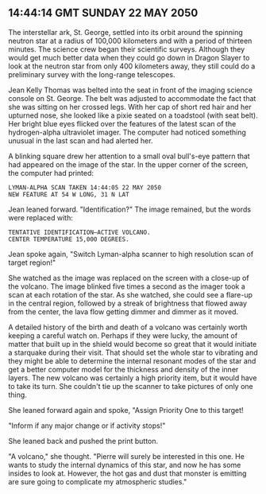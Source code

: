 ## 14:44:14 GMT SUNDAY 22 MAY 2050
The interstellar ark, St. George, settled into its orbit around the spinning neutron star at a radius of 100,000 kilometers and with a period of thirteen minutes. The science crew began their scientific surveys. Although they would get much better data when they could go down in Dragon Slayer to look at the neutron star from only 400 kilometers away, they still could do a preliminary survey with the long-range telescopes.

Jean Kelly Thomas was belted into the seat in front of the imaging science console on St. George. The belt was adjusted to accommodate the fact that she was sitting on her crossed legs. With her cap of short red hair and her upturned nose, she looked like a pixie seated on a toadstool (with seat belt). Her bright blue eyes flicked over the features of the latest scan of the hydrogen-alpha ultraviolet imager. The computer had noticed something unusual in the last scan and had alerted her.

A blinking square drew her attention to a small oval bull's-eye pattern that had appeared on the image of the star. In the upper corner of the screen, the computer had printed:

    LYMAN-ALPHA SCAN TAKEN 14:44:05 22 MAY 2050
    NEW FEATURE AT 54 W LONG, 31 N LAT

Jean leaned forward. "Identification?" The image remained, but the words were replaced with:

    TENTATIVE IDENTIFICATION—ACTIVE VOLCANO.
    CENTER TEMPERATURE 15,000 DEGREES.

Jean spoke again, "Switch Lyman-alpha scanner to high resolution scan of target region!"

She watched as the image was replaced on the screen with a close-up of the volcano. The image blinked five times a second as the imager took a scan at each rotation of the star. As she watched, she could see a flare-up in the central region, followed by a streak of brightness that flowed away from the center, the lava flow getting dimmer and dimmer as it moved.

A detailed history of the birth and death of a volcano was certainly worth keeping a careful watch on. Perhaps if they were lucky, the amount of matter that built up in the shield would become so great that it would initiate a starquake during their visit. That should set the whole star to vibrating and they might be able to determine the internal resonant modes of the star and get a better computer model for the thickness and density of the inner layers. The new volcano was certainly a high priority item, but it would have to take its turn. She couldn't tie up the scanner to take pictures of only one thing.

She leaned forward again and spoke, "Assign Priority One to this target!

"Inform if any major change or if activity stops!"

She leaned back and pushed the print button.

"A volcano," she thought. "Pierre will surely be interested in this one. He wants to study the internal dynamics of this star, and now he has some insides to look at. However, the hot gas and dust that monster is emitting are sure going to complicate my atmospheric studies."